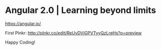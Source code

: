 # Angular 2.0 | Learning beyond limits

https://angular.io/

First Plnkr: http://plnkr.co/edit/ReUvDVjGPVTyyQzLreHs?p=preview
   
Happy Coding!
